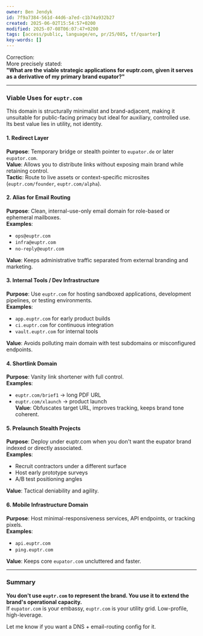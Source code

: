 ```yaml
---
owner: Ben Jendyk
id: 7f9a7384-561d-44d6-a7ed-c1b74a932b27
created: 2025-06-02T15:54:57+0200
modified: 2025-07-08T06:07:47+0200
tags: [access/public, language/en, pr/25/085, tf/quarter]
key-words: []
---
```


Correction:  
More precisely stated:  
**"What are the viable strategic applications for euptr.com, given it serves as a derivative of my primary brand eupator?"**

* * *

### Viable Uses for `euptr.com`

This domain is structurally minimalist and brand-adjacent, making it unsuitable for public-facing primacy but ideal for auxiliary, controlled use. Its best value lies in utility, not identity.

#### 1. **Redirect Layer**

**Purpose**: Temporary bridge or stealth pointer to `eupator.de` or later `eupator.com`.  
**Value**: Allows you to distribute links without exposing main brand while retaining control.  
**Tactic**: Route to live assets or context-specific microsites (`euptr.com/founder`, `euptr.com/alpha`).

#### 2. **Alias for Email Routing**

**Purpose**: Clean, internal-use-only email domain for role-based or ephemeral mailboxes.  
**Examples**:

- `ops@euptr.com`
- `infra@euptr.com`
- `no-reply@euptr.com`

**Value**: Keeps administrative traffic separated from external branding and marketing.

#### 3. **Internal Tools / Dev Infrastructure**

**Purpose**: Use `euptr.com` for hosting sandboxed applications, development pipelines, or testing environments.  
**Examples**:

- `app.euptr.com` for early product builds
- `ci.euptr.com` for continuous integration
- `vault.euptr.com` for internal tools

**Value**: Avoids polluting main domain with test subdomains or misconfigured endpoints.

#### 4. **Shortlink Domain**

**Purpose**: Vanity link shortener with full control.  
**Examples**:

- `euptr.com/brief1` → long PDF URL
- `euptr.com/xlaunch` → product launch  
**Value**: Obfuscates target URL, improves tracking, keeps brand tone coherent.

#### 5. **Prelaunch Stealth Projects**

**Purpose**: Deploy under euptr.com when you don't want the eupator brand indexed or directly associated.  
**Examples**:

- Recruit contractors under a different surface
- Host early prototype surveys
- A/B test positioning angles

**Value**: Tactical deniability and agility.

#### 6. **Mobile Infrastructure Domain**

**Purpose**: Host minimal-responsiveness services, API endpoints, or tracking pixels.  
**Examples**:

- `api.euptr.com`
- `ping.euptr.com`

**Value**: Keeps core `eupator.com` uncluttered and faster.

* * *

### Summary

**You don't use `euptr.com` to represent the brand. You use it to extend the brand's operational capacity.**  
If `eupator.com` is your embassy, `euptr.com` is your utility grid. Low-profile, high-leverage.

Let me know if you want a DNS + email-routing config for it.